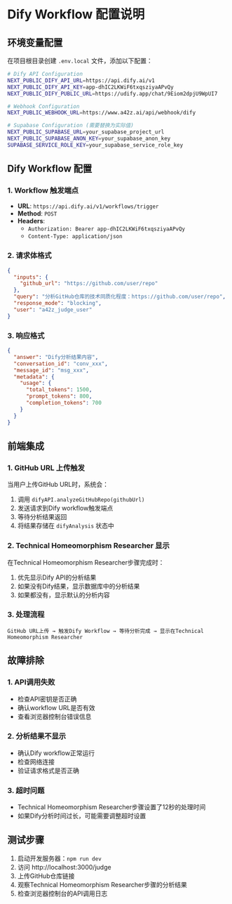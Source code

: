# Dify Workflow 配置说明

## 环境变量配置

在项目根目录创建 `.env.local` 文件，添加以下配置：

```bash
# Dify API Configuration
NEXT_PUBLIC_DIFY_API_URL=https://api.dify.ai/v1
NEXT_PUBLIC_DIFY_API_KEY=app-dhIC2LKWiF6txqsziyaAPvQy
NEXT_PUBLIC_DIFY_PUBLIC_URL=https://udify.app/chat/9Eiom2dpjU9WpUI7

# Webhook Configuration
NEXT_PUBLIC_WEBHOOK_URL=https://www.a42z.ai/api/webhook/dify

# Supabase Configuration (需要替换为实际值)
NEXT_PUBLIC_SUPABASE_URL=your_supabase_project_url
NEXT_PUBLIC_SUPABASE_ANON_KEY=your_supabase_anon_key
SUPABASE_SERVICE_ROLE_KEY=your_supabase_service_role_key
```

## Dify Workflow 配置

### 1. Workflow 触发端点
- **URL**: `https://api.dify.ai/v1/workflows/trigger`
- **Method**: `POST`
- **Headers**: 
  - `Authorization: Bearer app-dhIC2LKWiF6txqsziyaAPvQy`
  - `Content-Type: application/json`

### 2. 请求体格式
```json
{
  "inputs": {
    "github_url": "https://github.com/user/repo"
  },
  "query": "分析GitHub仓库的技术同质化程度：https://github.com/user/repo",
  "response_mode": "blocking",
  "user": "a42z_judge_user"
}
```

### 3. 响应格式
```json
{
  "answer": "Dify分析结果内容",
  "conversation_id": "conv_xxx",
  "message_id": "msg_xxx",
  "metadata": {
    "usage": {
      "total_tokens": 1500,
      "prompt_tokens": 800,
      "completion_tokens": 700
    }
  }
}
```

## 前端集成

### 1. GitHub URL 上传触发
当用户上传GitHub URL时，系统会：
1. 调用 `difyAPI.analyzeGitHubRepo(githubUrl)`
2. 发送请求到Dify workflow触发端点
3. 等待分析结果返回
4. 将结果存储在 `difyAnalysis` 状态中

### 2. Technical Homeomorphism Researcher 显示
在Technical Homeomorphism Researcher步骤完成时：
1. 优先显示Dify API的分析结果
2. 如果没有Dify结果，显示数据库中的分析结果
3. 如果都没有，显示默认的分析内容

### 3. 处理流程
```
GitHub URL上传 → 触发Dify Workflow → 等待分析完成 → 显示在Technical Homeomorphism Researcher
```

## 故障排除

### 1. API调用失败
- 检查API密钥是否正确
- 确认workflow URL是否有效
- 查看浏览器控制台错误信息

### 2. 分析结果不显示
- 确认Dify workflow正常运行
- 检查网络连接
- 验证请求格式是否正确

### 3. 超时问题
- Technical Homeomorphism Researcher步骤设置了12秒的处理时间
- 如果Dify分析时间过长，可能需要调整超时设置

## 测试步骤

1. 启动开发服务器：`npm run dev`
2. 访问 http://localhost:3000/judge
3. 上传GitHub仓库链接
4. 观察Technical Homeomorphism Researcher步骤的分析结果
5. 检查浏览器控制台的API调用日志 